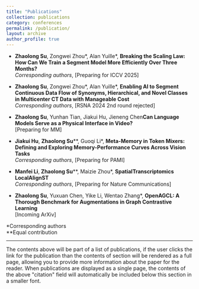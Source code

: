 ```yaml
---
title: "Publications"
collection: publications
category: conferences
permalink: /publication/
layout: archive
author_profile: true
---
```


- **Zhaolong Su**, Zongwei Zhou*, Alan Yuille*, **Breaking the Scaling Law: How Can We Train a Segment Model More Efficiently Over Three Months?**  
  *Corresponding authors*, [Preparing for ICCV 2025]

- **Zhaolong Su**, Zongwei Zhou*, Alan Yuille*, **Enabling AI to Segment Continuous Data Flow of Synonyms, Hierarchical, and Novel Classes in Multicenter CT Data with Manageable Cost**  
  *Corresponding authors*, [RSNA 2024 2nd round rejected]

- **Zhaolong Su**, Yunhan Tian, Jiakui Hu, Jieneng Chen**Can Language Models Serve as a Physical Interface in Video?**  
  [Preparing for MM]

- **Jiakui Hu**, **Zhaolong Su**\*\*, Guoqi Li*, **Meta-Memory in Token Mixers: Defining and Exploring Memory-Performance Curves Across Vision Tasks**  
  *Corresponding authors*, [Preparing for PAMI]

- **Manfei Li**, **Zhaolong Su**\*\*, Maizie Zhou*, **SpatialTranscriptomics LocalAlignST**  
  *Corresponding authors*, [Preparing for Nature Communications]

- **Zhaolong Su**, Yuxuan Chen, Yike Li, Wentao Zhang*, **OpenAGCL: A Thorough Benchmark for Augmentations in Graph Contrastive Learning**  
  [Incoming ArXiv]

\*Corresponding authors  
\*\*Equal contribution

---

The contents above will be part of a list of publications, if the user clicks the link for the publication than the contents of section will be rendered as a full page, allowing you to provide more information about the paper for the reader. When publications are displayed as a single page, the contents of the above "citation" field will automatically be included below this section in a smaller font.
